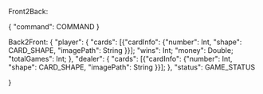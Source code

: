 Front2Back:

{
	"command": COMMAND
}


Back2Front:
{
	"player": {
		"cards": [{"cardInfo": {"number": Int, "shape": CARD_SHAPE, "imagePath": String }}];
		"wins": Int;
		"money": Double;
		"totalGames": Int;
	},
	"dealer": {
		"cards": [{"cardInfo": {"number": Int, "shape": CARD_SHAPE, "imagePath": String }}];
	},
	"status": GAME_STATUS
	
}
 